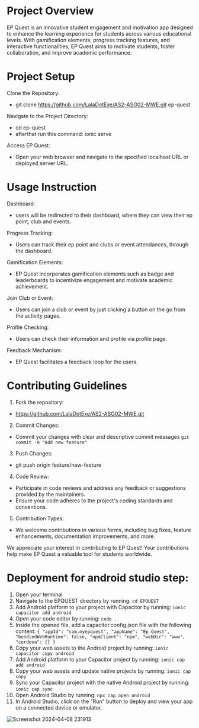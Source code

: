 # Project Overview
EP Quest is an innovative student engagement and motivation app designed to enhance the learning experience for students across various educational levels. With gamification elements, progress tracking features, and interactive functionalities, EP Quest aims to motivate students, foster collaboration, and improve academic performance.

# Project Setup 
Clone the Repository:
- git clone https://github.com/LalaDotExe/AS2-ASG02-MWE.git ep-quest

Navigate to the Project Directory:
  - cd ep-quest
  - afterthat run this command: ionic serve

Access EP Quest:
- Open your web browser and navigate to the specified localhost URL or deployed server URL.

# Usage Instruction
Dashboard:
- users will be redirected to their dashboard, where they can view their ep point, club and events.

Progress Tracking:
- Users can track their ep point and clubs or event attendances, through the dashboard.

Gamification Elements:
- EP Quest incorporates gamification elements such as badge and leaderboards to incentivize engagement and motivate academic achievement.

Join Club or Event:
- Users can join a club or event by just clicking a button on the go from the activity pages.

Profile Checking:
- Users can check their information and profile via profile page.

Feedback Mechanism:
- EP Quest facilitates a feedback loop for the users.

# Contributing Guidelines

1. Fork the repository:
- https://github.com/LalaDotExe/AS2-ASG02-MWE.git

2. Commit Changes:
- Commit your changes with clear and descriptive commit messages `git commit -m "Add new feature"`

3. Push Changes:
- git push origin feature/new-feature

4. Code Review:
- Participate in code reviews and address any feedback or suggestions provided by the maintainers.
- Ensure your code adheres to the project's coding standards and conventions.

5. Contribution Types:
- We welcome contributions in various forms, including bug fixes, feature enhancements, documentation improvements, and more.

We appreciate your interest in contributing to EP Quest! Your contributions help make EP Quest a valuable tool for students worldwide.

# Deployment for android studio step:
1. Open your terminal
2. Navigate to the EPQUEST directory by running: `cd EPQUEST`
3. Add Android platform to your project with Capacitor by running: `ionic capacitor add android`
4. Open your code editor by running: `code .`
5. Inside the opened file, add a capacitor.config.json file with the following content: `{
    "appId": "com.myepquest",
    "appName": "Ep Quest",
    "bundledWebRuntime": false,
    "npmClient": "npm",
    "webDir": "www",
    "cordova": {}
}`
6. Copy your web assets to the Android project by running: `ionic capacitor copy android`
7. Add Android platform to your Capacitor project by running: `ionic cap add android`
8. Copy your web assets and update native projects by running: `ionic cap copy`
9. Sync your Capacitor project with the native Android project by running: `ionic cap sync`
10. Open Android Studio by running: `npx cap open android`
11. In Android Studio, click on the "Run" button to deploy and view your app on a connected device or emulator.

![Screenshot 2024-04-08 231913](https://github.com/LalaDotExe/AS2-ASG02-MWE/assets/157432322/f9d9496c-c840-4b02-81d5-4624161999e4)

